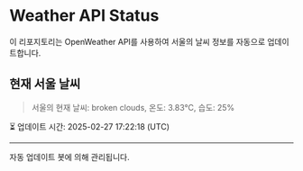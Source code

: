 
# Weather API Status

이 리포지토리는 OpenWeather API를 사용하여 서울의 날씨 정보를 자동으로 업데이트합니다.

## 현재 서울 날씨
> 서울의 현재 날씨: broken clouds, 온도: 3.83°C, 습도: 25%

⏳ 업데이트 시간: 2025-02-27 17:22:18 (UTC)

---
자동 업데이트 봇에 의해 관리됩니다.
